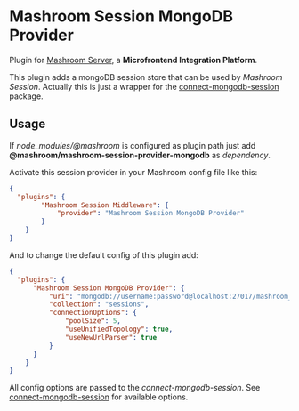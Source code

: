 
# Mashroom Session MongoDB Provider

Plugin for [Mashroom Server](https://www.mashroom-server.com), a **Microfrontend Integration Platform**.

This plugin adds a mongoDB session store that can be used by _Mashroom Session_.
Actually this is just a wrapper for the [connect-mongodb-session](https://github.com/mongodb-js/connect-mongodb-session) package.

## Usage

If *node_modules/@mashroom* is configured as plugin path just add **@mashroom/mashroom-session-provider-mongodb** as *dependency*.

Activate this session provider in your Mashroom config file like this:

```json
{
  "plugins": {
        "Mashroom Session Middleware": {
            "provider": "Mashroom Session MongoDB Provider"
        }
    }
}
```

And to change the default config of this plugin add:

```json
{
  "plugins": {
      "Mashroom Session MongoDB Provider": {
          "uri": "mongodb://username:password@localhost:27017/mashroom_session_db?connectTimeoutMS=1000&socketTimeoutMS=2500",
          "collection": "sessions",
          "connectionOptions": {
              "poolSize": 5,
              "useUnifiedTopology": true,
              "useNewUrlParser": true
          }
      }
    }
}
```

All config options are passed to the _connect-mongodb-session_.
See [connect-mongodb-session](https://github.com/mongodb-js/connect-mongodb-session) for available options.


